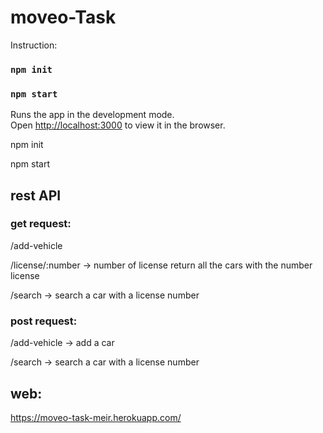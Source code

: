 # moveo-Task

Instruction:
### `npm init`
### `npm start`

Runs the app in the development mode.\
Open [http://localhost:3000](http://localhost:3000) to view it in the browser.

npm init

npm start

## rest API

### get request:

/add-vehicle

/license/:number               -> number of license return all the cars with the number license

/search    -> search a car with a license number

### post request:

/add-vehicle  -> add a car

/search    -> search a car with a license number
## web:

https://moveo-task-meir.herokuapp.com/
